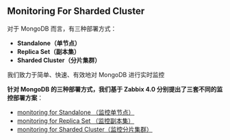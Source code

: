 ## Monitoring For Sharded Cluster  

对于 MongoDB 而言，有三种部署方式：  
+ **Standalone（单节点）**  
+ **Replica Set（副本集）**
+ **Sharded Cluster（分片集群）**

我们致力于简单、快速、有效地对 MongoDB 进行实时监控  

**针对 MongoDB 的三种部署方式，我们基于 Zabbix 4.0 分别提出了三套不同的监控部署方案**：  
+ [monitoring for Standalone     （监控单节点）](https://github.com/evharbor/mongodb_zabbix/tree/master/monitoring%20for%20Standalone)  
+ [monitoring for Replica Set    （监控副本集）](https://github.com/evharbor/mongodb_zabbix/tree/master/monitoring%20for%20Replica%20Set)  
+ [monitoring for Sharded Cluster（监控分片集群）](https://github.com/evharbor/mongodb_zabbix/tree/master/monitoring%20for%20Sharded%20Cluster)  

